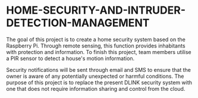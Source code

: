 # HOME-SECURITY-AND-INTRUDER-DETECTION-MANAGEMENT
The goal of this project is to create a home security system based on the Raspberry Pi. Through remote sensing, this function provides inhabitants with protection and information. To finish this project, team members utilise a PIR sensor to detect a house's motion information. 

Security notifications will be sent through email and SMS to ensure that the owner is aware of any potentially unexpected or harmful conditions. The purpose of this project is to replace the present DLINK security system with one that does not require information sharing and control from the cloud.




